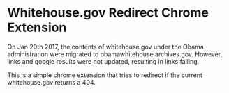 # Whitehouse.gov Redirect Chrome Extension

On Jan 20th 2017, the contents of whitehouse.gov under the Obama administration
were migrated to obamawhitehouse.archives.gov. However, links and google
results were not updated, resulting in links failing.

This is a simple chrome extension that tries to redirect if the current
whitehouse.gov returns a 404.


